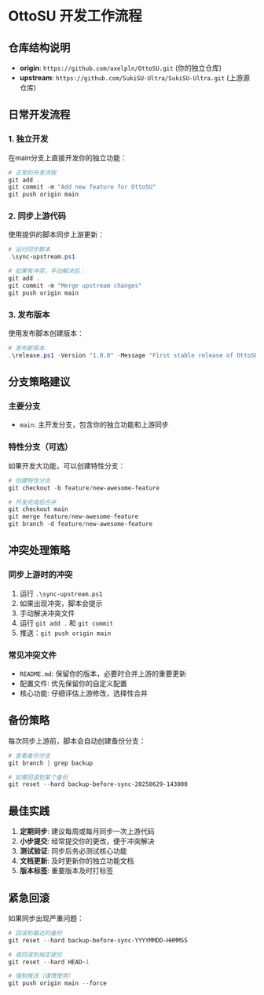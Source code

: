 # OttoSU 开发工作流程

## 仓库结构说明

- **origin**: `https://github.com/axelpln/OttoSU.git` (你的独立仓库)
- **upstream**: `https://github.com/SukiSU-Ultra/SukiSU-Ultra.git` (上游源仓库)

## 日常开发流程

### 1. 独立开发
在main分支上直接开发你的独立功能：
```powershell
# 正常的开发流程
git add .
git commit -m "Add new feature for OttoSU"
git push origin main
```

### 2. 同步上游代码
使用提供的脚本同步上游更新：
```powershell
# 运行同步脚本
.\sync-upstream.ps1

# 如果有冲突，手动解决后：
git add .
git commit -m "Merge upstream changes"
git push origin main
```

### 3. 发布版本
使用发布脚本创建版本：
```powershell
# 发布新版本
.\release.ps1 -Version "1.0.0" -Message "First stable release of OttoSU"
```

## 分支策略建议

### 主要分支
- `main`: 主开发分支，包含你的独立功能和上游同步

### 特性分支（可选）
如果开发大功能，可以创建特性分支：
```powershell
# 创建特性分支
git checkout -b feature/new-awesome-feature

# 开发完成后合并
git checkout main
git merge feature/new-awesome-feature
git branch -d feature/new-awesome-feature
```

## 冲突处理策略

### 同步上游时的冲突
1. 运行 `.\sync-upstream.ps1`
2. 如果出现冲突，脚本会提示
3. 手动解决冲突文件
4. 运行 `git add .` 和 `git commit`
5. 推送：`git push origin main`

### 常见冲突文件
- `README.md`: 保留你的版本，必要时合并上游的重要更新
- 配置文件: 优先保留你的自定义配置
- 核心功能: 仔细评估上游修改，选择性合并

## 备份策略

每次同步上游前，脚本会自动创建备份分支：
```powershell
# 查看备份分支
git branch | grep backup

# 如需回滚到某个备份
git reset --hard backup-before-sync-20250629-143000
```

## 最佳实践

1. **定期同步**: 建议每周或每月同步一次上游代码
2. **小步提交**: 经常提交你的更改，便于冲突解决
3. **测试验证**: 同步后务必测试核心功能
4. **文档更新**: 及时更新你的独立功能文档
5. **版本标签**: 重要版本及时打标签

## 紧急回滚

如果同步出现严重问题：
```powershell
# 回滚到最近的备份
git reset --hard backup-before-sync-YYYYMMDD-HHMMSS

# 或回滚到指定提交
git reset --hard HEAD~1

# 强制推送（谨慎使用）
git push origin main --force
```
